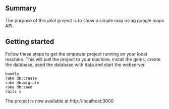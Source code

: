 ## Summary
The purpose of this pilot project is to show a simple map using google maps API.

## Getting started
Follow these steps to get the empower project running on your local machine.  This will pull the project to your machine, install the gems, create the database, seed the database with data and start the webserver.
```
bundle
rake db:create
rake db:migrate
rake db:seed
rails s
```
The project is now available at http://localhost:3000


